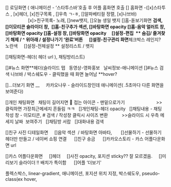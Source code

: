 [] 로딩화면 ( 애니메이션 - ‘스타투스바’호출 후 어플 홈화면 호출
[] 홈화면 -([x]스타투스 , [x]헤더, [x]친구목록 , []우측 ㄱ-ㅎ, []알파베티컬 정렬, [x]나브바)
                                        [x]>친구목록- 노래, []new뱃지, []오늘 생일 뱃지
[]홈-돋보기화면 **검색, []이모티콘 슬라이더 창, 
[]홈-친구추가 섹션, []바탕화면 opacity
[]홈-음악 얼러트 창, []바탕화면 opacity
[]홈-설정 창, []바탕화면 opacity
    []설정-편집  ** 숨김/ 즐겨찾기 해제 / ^ 위아래 / 설정나가기 ‘완료’버튼 
    []설정-친구관리 화면**체크박스 레인지? 노란색
    []설정-전체설정 ** 설정리스트 / 뱃지

[]채팅화면-헤더( 헤더 url ), 채팅방리스트)

[]#뉴스 화면**헤더(슬라이드 탭
  동영상-영화홍보
  날씨정보-애니메이션
[]#뉴스 검색 나브바 / 박스쉐도우 - 클릭했을 때 화면 늘어남 **hover?

[]…더보기 화면 \_\_
    카카오나우 - 슬라이드창인데 애니메이션( .5초마다 다른 화면을 보여준다)

[]개인 채팅화면   채팅이 길어지면 🔽 접는 아이콘 - 맨밑으로가기
                        >>클릭하면 가장최근메세지 흔들림 ㅋㅋ
  []개인채팅-헤더 opacity
  []채팅내용 - 채팅 작성 창 - 이모티콘, # 검색 / 작성창 클릭시 사이즈 변환
          >>슬라이드 시 우측 메세지 날짜  보여주기
  []채팅방 서랍
  []대화내용 검색

[]친구 사진 디테일화면
    []음악 섹션  / 바탕화면 아바타, 
     []선물하기 - 선물하기 헤더만 만들고 / 네이버 쇼핑 연결
     []친구 송금
     []카카오스토리 - 카스 어플다운화면 url

[]카스 어플다운화면
    []헤더
    []사진 opacity, 포지션 sticky?? 잘 모르겠음.
    []미리보기 슬라이더 !! 배치가 특이함
     []어플 ‘더보기'

플렉스박스, linear-gradient, 애니메이션, 포지션 위치 지정, 박스쉐도우, pseudo-class(ex hover,
